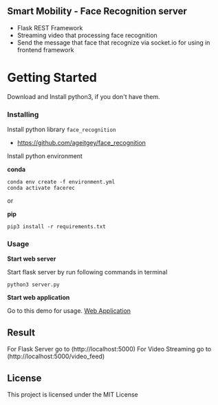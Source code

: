 ## Smart Mobility - Face Recognition server

- Flask REST Framework
- Streaming video that processing face recognition
- Send the message that face that recognize via socket.io for using in frontend framework

# Getting Started

Download and Install python3, if you don't have them.

### Installing

Install python library `face_recognition`
- https://github.com/ageitgey/face_recognition

Install python environment

**conda** 

```
conda env create -f environment.yml
conda activate facerec
```

or

**pip**

```
pip3 install -r requirements.txt
```

### Usage

**Start web server**

Start flask server by run following commands in terminal

```
python3 server.py
```

**Start web application**

Go to this demo for usage. [Web Application](https://github.com/kritnambutt/FaceRecognition_web/)

## Result
For Flask Server go to (http://localhost:5000)
For Video Streaming go to (http://localhost:5000/video_feed)

## License
This project is licensed under the MIT License


